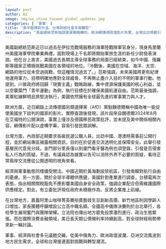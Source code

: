 ```yaml
---
layout: post
author: AI
image: img/us_china_taiwan_global_updates.jpg
categories: [ '軍事' ]
title: "美中俄博弈升溫、台灣政經社會多面轉型"
description: "美副總統范斯強調美軍戰略轉向、歐洲網傳德政壇影片失實、台灣出訪規範引熱議，黃海禁航及半導體供應鏈突顯經濟軍事動態，地方從教育到飲食展現社會多元，反映全球與台灣正面臨多重挑戰與轉型。"
---
```

美國副總統范斯近日以過去在伊拉克戰場服務的海軍陸戰隊軍官身分，現身馬里蘭州美國海軍學院畢業典禮，面對現場上千名即將開始軍旅生涯的新任少尉發表演說。他在台上直言，美國過去長期主導全球事務的局面已經結束，如今中國、俄羅斯等國家正積極挑戰美國在各領域的地位。「冷戰後，美國在空域、海洋、太空、網路的地位從未受過挑戰，但這種情況過去了。」范斯強調，未來美國將更有紀律地運用軍力，目標明確地應對全球威脅，不再無止盡介入目的不明的軍事行動。他提到，川普政府將回歸「現實主義」戰略路線，集中資源保護美國的核心利益，並以空襲葉門「青年運動」為例，執行目標在於確保美國航運自由。范斯最後強調，美軍紅線鮮明且將堅決執行，美國依然擁有全球最先進的軍事實力與人才。

歐洲方面，近日網路上流傳德國另類選擇黨（AfD）黨魁魏德爾稱中國為唯一能促使美國坐下談判的國家的影片。實際查證後發現，該片段來自魏德爾2024年8月在艾福特的公開演說，事實上僅涉及德國移民政策批評，並未提及美中關係相關內容。網傳影片配以虛構字幕，容易引發民眾誤解。

台灣方面，內政部近期要求各級民選公職人員，出訪中國、港澳時需事前公開行程，並於網站專區揭露相關資訊，目的在於促進交流透明化並保障安全。此舉引發基層民代意見分歧。金門部分里長僅以到廈門看牙醫為例也須登錄，引發是否侵害私人行為的質疑。不過，有議員認為據實以告可以消除外界不必要的質疑，看待正常兩岸交流應從公開透明的視角來看。

經濟與軍事動態同樣備受關注。中國近期於黃海劃設禁航區，引發南韓對航行自由的憂慮。另一方面，關於全球半導體供應鏈，美國針對產業進行調查，台積電再次表態，指出相關關稅豁免不應影響美國自身安全政策，強調企業配合但需維護國際供應穩定。對此，有立委批評現任政府未積極作為，反將企業推上前線。

在台灣地方，嘉義阿里山咖啡菁英賽拍賣藝妓生豆創新高價，新竹地區則因學齡人口增加，家長團體呼籲增設公立高中職名額。全國高中儀隊決賽則於台北舉行，各校學生展現奮鬥與團隊榮耀。立法院也傳出地方罷免投票激烈進行、政治生態緊張。而在國際消費金融領域，美日長天期公債殖利率持續創高，對全球財經局勢帶來新一輪討論。

軍事、經濟與社會多元議題交織，從美中俄角力、歐洲政壇波瀾、亞洲交流風波到地方民生需求，全球和台灣接連面對挑戰與轉型潮流。